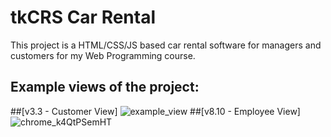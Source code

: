 # tkCRS Car Rental

This project is a HTML/CSS/JS based car rental software for managers and customers for my Web Programming course.

## Example views of the project:

##[v3.3 - Customer View]
![example_view](https://user-images.githubusercontent.com/72649005/161441780-f053a720-c15a-47f0-8baf-e48bca826652.png)
##[v8.10 - Employee View]
![chrome_k4QtPSemHT](https://user-images.githubusercontent.com/72649005/162572390-4e740560-2203-46d2-b825-67757b63e29b.png)

